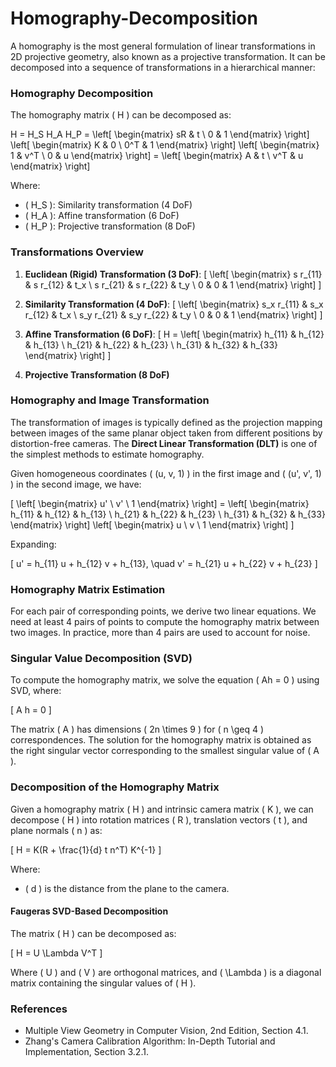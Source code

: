 # Homography-Decomposition

A homography is the most general formulation of linear transformations in 2D projective geometry, also known as a projective transformation. It can be decomposed into a sequence of transformations in a hierarchical manner:

### Homography Decomposition

The homography matrix \( H \) can be decomposed as:

H = H_S H_A H_P = 
\left[ \begin{matrix} 
sR & t \\ 
0 & 1 
\end{matrix} \right] 
\left[ \begin{matrix} 
K & 0 \\ 
0^T & 1 
\end{matrix} \right] 
\left[ \begin{matrix} 
1 & v^T \\ 
0 & u 
\end{matrix} \right] = 
\left[ \begin{matrix} 
A & t \\ 
v^T & u 
\end{matrix} \right]


Where:
- \( H_S \): Similarity transformation (4 DoF)
- \( H_A \): Affine transformation (6 DoF)
- \( H_P \): Projective transformation (8 DoF)

### Transformations Overview

1. **Euclidean (Rigid) Transformation (3 DoF)**:
   \[
   \left[ \begin{matrix} s r_{11} & s r_{12} & t_x \\ s r_{21} & s r_{22} & t_y \\ 0 & 0 & 1 \end{matrix} \right]
   \]

2. **Similarity Transformation (4 DoF)**:
   \[
   \left[ \begin{matrix} s_x r_{11} & s_x r_{12} & t_x \\ s_y r_{21} & s_y r_{22} & t_y \\ 0 & 0 & 1 \end{matrix} \right]
   \]

3. **Affine Transformation (6 DoF)**:
   \[
   H = \left[ \begin{matrix} h_{11} & h_{12} & h_{13} \\ h_{21} & h_{22} & h_{23} \\ h_{31} & h_{32} & h_{33} \end{matrix} \right]
   \]

4. **Projective Transformation (8 DoF)**

### Homography and Image Transformation

The transformation of images is typically defined as the projection mapping between images of the same planar object taken from different positions by distortion-free cameras. The **Direct Linear Transformation (DLT)** is one of the simplest methods to estimate homography.

Given homogeneous coordinates \( (u, v, 1) \) in the first image and \( (u', v', 1) \) in the second image, we have:

\[
\left[ \begin{matrix} u' \\ v' \\ 1 \end{matrix} \right] = \left[ \begin{matrix} h_{11} & h_{12} & h_{13} \\ h_{21} & h_{22} & h_{23} \\ h_{31} & h_{32} & h_{33} \end{matrix} \right] \left[ \begin{matrix} u \\ v \\ 1 \end{matrix} \right]
\]

Expanding:

\[
u' = h_{11} u + h_{12} v + h_{13}, \quad v' = h_{21} u + h_{22} v + h_{23}
\]

### Homography Matrix Estimation

For each pair of corresponding points, we derive two linear equations. We need at least 4 pairs of points to compute the homography matrix between two images. In practice, more than 4 pairs are used to account for noise.

### Singular Value Decomposition (SVD)

To compute the homography matrix, we solve the equation \( Ah = 0 \) using SVD, where:

\[
A h = 0
\]

The matrix \( A \) has dimensions \( 2n \times 9 \) for \( n \geq 4 \) correspondences. The solution for the homography matrix is obtained as the right singular vector corresponding to the smallest singular value of \( A \).

### Decomposition of the Homography Matrix

Given a homography matrix \( H \) and intrinsic camera matrix \( K \), we can decompose \( H \) into rotation matrices \( R \), translation vectors \( t \), and plane normals \( n \) as:

\[
H = K(R + \frac{1}{d} t n^T) K^{-1}
\]

Where:
- \( d \) is the distance from the plane to the camera.

#### Faugeras SVD-Based Decomposition

The matrix \( H \) can be decomposed as:

\[
H = U \Lambda V^T
\]

Where \( U \) and \( V \) are orthogonal matrices, and \( \Lambda \) is a diagonal matrix containing the singular values of \( H \).

### References

- Multiple View Geometry in Computer Vision, 2nd Edition, Section 4.1.
- Zhang's Camera Calibration Algorithm: In-Depth Tutorial and Implementation, Section 3.2.1.
